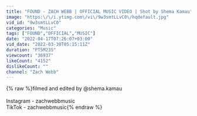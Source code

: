 ```yaml
---
title: "FOUND - ZACH WEBB | OFFICIAL MUSIC VIDEO | Shot by Shema Kamau"
image: "https:\/\/i.ytimg.com\/vi\/9w3smtLLvC0\/hqdefault.jpg"
vid_id: "9w3smtLLvC0"
categories: "Music"
tags: ["FOUND","OFFICIAL","MUSIC"]
date: "2022-04-17T07:26:07+03:00"
vid_date: "2022-03-30T05:15:11Z"
duration: "PT5M23S"
viewcount: "36937"
likeCount: "4152"
dislikeCount: ""
channel: "Zach Webb"
---
```

{% raw %}filmed and edited by @shema.kamau<br /><br />Instagram - zachwebbmusic<br />TikTok - zachwebbmusic{% endraw %}
